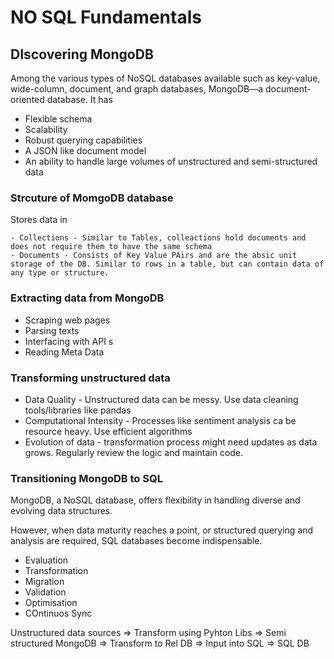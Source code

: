 # NO SQL Fundamentals

## DIscovering MongoDB
Among the various types of NoSQL databases available such as key-value, wide-column, document, and graph databases, MongoDB—a document-oriented database. It has 
  - Flexible schema
  - Scalability
  - Robust querying capabilities
  - A JSON like document model
  - An ability to handle large volumes of unstructured and semi-structured data

### Strcuture of MomgoDB database
  Stores data in 
  
    - Collections - Similar to Tables, colleactions hold documents and does not require them to have the same schema
    - Documents - Consists of Key Value PAirs and are the absic unit storage of the DB. Similar to rows in a table, but can contain data of any type or structure.

### Extracting data from MongoDB
- Scraping web pages
- Parsing texts
- Interfacing with API s
- Reading Meta Data

### Transforming unstructured data
- Data Quality - Unstructured data can be messy. Use data cleaning tools/libraries like pandas
- Computational Intensity - Processes like sentiment analysis ca be resource heavy. Use efficient algorithms
- Evolution of data - transformation process might need updates as data grows. Regularly review the logic and maintain code.

### Transitioning MongoDB to SQL
MongoDB, a NoSQL database, offers flexibility in handling diverse and evolving data structures.

However, when data maturity reaches a point, or structured querying and analysis are required, SQL databases become indispensable.

- Evaluation
- Transformation
- Migration
- Validation
- Optimisation
- COntinuos Sync

Unstructured data sources => Transform using Pyhton Libs => Semi structured MongoDB => Transform to Rel DB => Input into SQL => SQL DB

    
